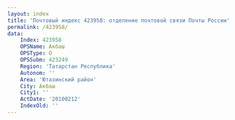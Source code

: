 ```yaml
---
layout: index
title: 'Почтовый индекс 423958: отделение почтовой связи Почты России'
permalink: /423958/
data:
    Index: 423958
    OPSName: Акбаш
    OPSType: О
    OPSSubm: 423249
    Region: 'Татарстан Республика'
    Autonom: ''
    Area: 'Ютазинский район'
    City: Акбаш
    City1: ''
    ActDate: '20100212'
    IndexOld: ''
---
```

